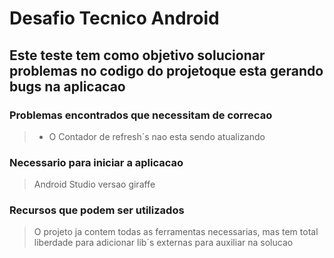 # Desafio Tecnico Android

## Este teste tem como objetivo solucionar problemas no codigo do projetoque esta gerando bugs na aplicacao

### Problemas encontrados que necessitam de correcao
> - O Contador de refresh´s nao esta sendo atualizando

### Necessario para iniciar a aplicacao
> Android Studio versao giraffe

### Recursos que podem ser utilizados
> O projeto ja contem todas as ferramentas necessarias, mas tem total liberdade para adicionar lib´s externas para auxiliar na solucao